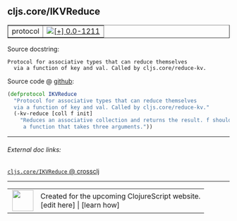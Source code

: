 ## cljs.core/IKVReduce



 <table border="1">
<tr>
<td>protocol</td>
<td><a href="https://github.com/cljsinfo/cljs-api-docs/tree/0.0-1211"><img valign="middle" alt="[+] 0.0-1211" title="Added in 0.0-1211" src="https://img.shields.io/badge/+-0.0--1211-lightgrey.svg"></a> </td>
</tr>
</table>







Source docstring:

```
Protocol for associative types that can reduce themselves
  via a function of key and val. Called by cljs.core/reduce-kv.
```


Source code @ [github](https://github.com/clojure/clojurescript/blob/r3297/src/main/cljs/cljs/core.cljs#L465-L470):

```clj
(defprotocol IKVReduce
  "Protocol for associative types that can reduce themselves
  via a function of key and val. Called by cljs.core/reduce-kv."
  (-kv-reduce [coll f init]
    "Reduces an associative collection and returns the result. f should be
     a function that takes three arguments."))
```

<!--
Repo - tag - source tree - lines:

 <pre>
clojurescript @ r3297
└── src
    └── main
        └── cljs
            └── cljs
                └── <ins>[core.cljs:465-470](https://github.com/clojure/clojurescript/blob/r3297/src/main/cljs/cljs/core.cljs#L465-L470)</ins>
</pre>

-->

---



###### External doc links:

[`cljs.core/IKVReduce` @ crossclj](http://crossclj.info/fun/cljs.core.cljs/IKVReduce.html)<br>

---

 <table>
<tr><td>
<img valign="middle" align="right" width="48px" src="http://i.imgur.com/Hi20huC.png">
</td><td>
Created for the upcoming ClojureScript website.<br>
[edit here] | [learn how]
</td></tr></table>

[edit here]:https://github.com/cljsinfo/cljs-api-docs/blob/master/cljsdoc/cljs.core/IKVReduce.cljsdoc
[learn how]:https://github.com/cljsinfo/cljs-api-docs/wiki/cljsdoc-files

<!--

This information was too distracting to show to readers, but I'll leave it
commented here since it is helpful to:

- pretty-print the data used to generate this document
- and show how to retrieve that data



The API data for this symbol:

```clj
{:ns "cljs.core",
 :name "IKVReduce",
 :history [["+" "0.0-1211"]],
 :type "protocol",
 :full-name-encode "cljs.core/IKVReduce",
 :source {:code "(defprotocol IKVReduce\n  \"Protocol for associative types that can reduce themselves\n  via a function of key and val. Called by cljs.core/reduce-kv.\"\n  (-kv-reduce [coll f init]\n    \"Reduces an associative collection and returns the result. f should be\n     a function that takes three arguments.\"))",
          :title "Source code",
          :repo "clojurescript",
          :tag "r3297",
          :filename "src/main/cljs/cljs/core.cljs",
          :lines [465 470]},
 :methods [{:name "-kv-reduce",
            :signature ["[coll f init]"],
            :docstring "Reduces an associative collection and returns the result. f should be\n     a function that takes three arguments."}],
 :full-name "cljs.core/IKVReduce",
 :docstring "Protocol for associative types that can reduce themselves\n  via a function of key and val. Called by cljs.core/reduce-kv."}

```

Retrieve the API data for this symbol:

```clj
;; from Clojure REPL
(require '[clojure.edn :as edn])
(-> (slurp "https://raw.githubusercontent.com/cljsinfo/cljs-api-docs/catalog/cljs-api.edn")
    (edn/read-string)
    (get-in [:symbols "cljs.core/IKVReduce"]))
```

-->
